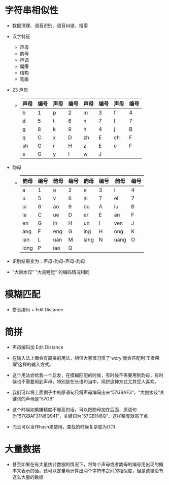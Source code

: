 # 字符串相似性

+ 数据清理、语音识别、语音纠错、搜索

+ 汉字特征

  + 声母
  + 韵母
  + 声调
  + 偏旁
  + 结构
  + 笔画

+ 23 声母

  + | 声母 | 编号 | 声母 | 编号 | 声母 | 编号 | 声母 | 编号 |
    | ---- | ---- | ---- | ---- | ---- | ---- | ---- | ---- |
    | b    | 1    | p    | 2    | m    | 3    | f    | 4    |
    | d    | 5    | t    | 6    | n    | 7    | l    | 7    |
    | g    | 8    | k    | 9    | h    | 4    | j    | B    |
    | q    | C    | x    | D    | zh   | E    | ch   | F    |
    | sh   | G    | r    | H    | z    | E    | c    | F    |
    | s    | G    | y    | I    | w    | J    |      |      |

+ 韵母

  + | 韵母 | 编号 | 韵母 | 编号 | 韵母 | 编号 | 韵母 | 编号 |
    | ---- | ---- | ---- | ---- | ---- | ---- | ---- | ---- |
    | a    | 1    | o    | 2    | e    | 3    | i    | 4    |
    | u    | 5    | v    | 6    | ai   | 7    | ei   | 7    |
    | ui   | 8    | ao   | 9    | ou   | A    | iu   | B    |
    | ie   | C    | ue   | D    | er   | E    | an   | F    |
    | en   | G    | in   | H    | un   | I    | ven  | J    |
    | ang  | F    | eng  | G    | ing  | H    | ong  | K    |
    | ian  | L    | uan  | M    | iang | N    | uang | O    |
    | iong | P    | iao  | Q    |      |      |      |      |

+ 识别结果变为：声母-韵母-声母-韵母

+ “大娘水饺” "大亮睡觉" 的编码情况相同

# 模糊匹配

+ 拼音编码 + Edit Distance

# 简拼

+ 声母编码加 Edit Distance

+ 在输入法上面会有简拼的用法，相信大家很习惯了‘wzry’就会匹配到‘王者荣耀’这样的输入方式。

+ 这个用法会给我一个启发，在模糊匹配的时候，有时候不需要用到韵母，有时候也不需要用到声母，特别是在长语句当中，简拼这种方式尤其受人喜欢。

+ 我们可以将上面例子中的原语句只将声母编码出来“57GBAF3”，“大娘水饺”关键词的声母是“57GB”

+ 这个时候如果嫌精度不够高的话，可以把韵母加在后面，原语句为“57GBAF31N8Q941”，关键词为“57GB1N8Q”，这样精度就高了点

+ 而且可以当作hash来使用，查找的时候复杂度为O(1)


# 大量数据

+ 甚至如果在有大量统计数据的情况下，将每个声母或者韵母的编号用出现的概率来表示的话，还可以定量地计算出两个字符串之间的相似度，但是遗憾没有这么大量的数据